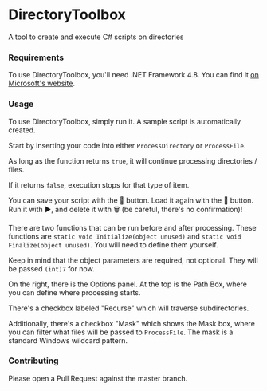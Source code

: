 # DirectoryToolbox
A tool to create and execute C# scripts on directories

### Requirements
To use DirectoryToolbox, you'll need .NET Framework 4.8. You can find it [on Microsoft's website](https://dotnet.microsoft.com/en-us/download/dotnet-framework/net48).

### Usage
To use DirectoryToolbox, simply run it. A sample script is automatically created.

Start by inserting your code into either `ProcessDirectory` or `ProcessFile`. 

As long as the function returns `true`, it will continue processing directories / files. 

If it returns `false`, execution stops for that type of item.

You can save your script with the 💾 button. Load it again with the 📝 button. Run it with ▶️, and delete it with 🗑️ (be careful, there's no confirmation)!

There are two functions that can be run before and after processing. These functions are `static void Initialize(object unused)` and `static void Finalize(object unused)`. You will need to define them yourself.

Keep in mind that the object parameters are required, not optional. They will be passed `(int)7` for now.

On the right, there is the Options panel. At the top is the Path Box, where you can define where processing starts.

There's a checkbox labeled "Recurse" which will traverse subdirectories.

Additionally, there's a checkbox "Mask" which shows the Mask box, where you can filter what files will be passed to `ProcessFile`. The mask is a standard Windows wildcard pattern.

### Contributing
Please open a Pull Request against the master branch.
